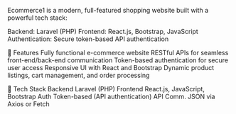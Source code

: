 Ecommerce1 is a modern, full-featured shopping website built with a powerful tech stack:

Backend: Laravel (PHP)
Frontend: React.js, Bootstrap, JavaScript
Authentication: Secure token-based API authentication

🚀 Features
Fully functional e-commerce website
RESTful APIs for seamless front-end/back-end communication
Token-based authentication for secure user access
Responsive UI with React and Bootstrap
Dynamic product listings, cart management, and order processing

🧩 Tech Stack
Backend	Laravel (PHP)
Frontend	React.js, JavaScript, Bootstrap
Auth	Token-based (API authentication)
API Comm.	JSON via Axios or Fetch
